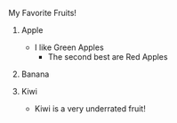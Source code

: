My Favorite Fruits!

1. Apple
   - I like Green Apples
     - The second best are Red Apples

2. Banana
3. Kiwi
   - Kiwi is a very underrated fruit!